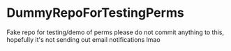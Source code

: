# DummyRepoForTestingPerms
Fake repo for testing/demo of perms please do not commit anything to this, hopefully it's not sending out email notifications lmao
